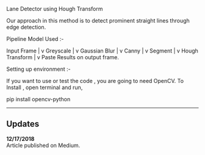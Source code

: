 Lane Detector using Hough Transform

Our approach in this method is to detect prominent straight lines through edge detection.

Pipeline Model Used :-

Input Frame 
     |
     v
Greyscale
     |
     v
Gaussian Blur
     |
     v
Canny
     |
     v
Segment
     |
     v
Hough Transform
     |
     v
Paste Results on output frame.

Setting up environment :-

If you want to use or test the code , you are going to need OpenCV. To Install , open terminal and run,

pip install opencv-python






---

## Updates

**12/17/2018**</br>
Article published on Medium.
